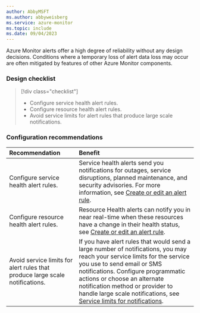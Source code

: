 ```yaml
---
author: AbbyMSFT
ms.author: abbyweisberg
ms.service: azure-monitor
ms.topic: include
ms.date: 09/04/2023
---
```


Azure Monitor alerts offer a high degree of reliability without any design decisions. Conditions where a temporary loss of alert data loss may occur are often mitigated by features of other Azure Monitor components.

### Design checklist

> [!div class="checklist"]
> * Configure service health alert rules.
> * Configure resource health alert rules.
> * Avoid service limits for alert rules that produce large scale notifications.
 
### Configuration recommendations

| Recommendation | Benefit |
|:---------------|:--------|
| Configure service health alert rules. | Service health alerts send you notifications for outages, service disruptions, planned maintenance, and security advisories. For more information, see [Create or edit an alert rule](../alerts/alerts-create-new-alert-rule.md). |
| Configure resource health alert rules. | Resource Health alerts can notify you in near real-time when these resources have a change in their health status, see [Create or edit an alert rule](../alerts/alerts-create-new-alert-rule.md). |
| Avoid service limits for alert rules that produce large scale notifications. | If you have alert rules that would send a large number of notifications, you may reach your service limits for the service you use to send email or SMS notifications. Configure programmatic actions or choose an alternate notification method or provider to handle large scale notifications, see [Service limits for notifications](../alerts/action-groups.md#service-limits-for-notifications). |
